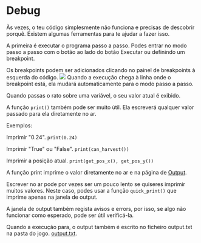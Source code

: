# Debug
Às vezes, o teu código simplesmente não funciona e precisas de descobrir porquê. Existem algumas ferramentas para te ajudar a fazer isso.

A primeira é executar o programa passo a passo.
Podes entrar no modo passo a passo com o botão ao lado do botão Executar ou definindo um breakpoint.

Os breakpoints podem ser adicionados clicando no painel de breakpoints à esquerda do código.
![](Breakpoints227)
Quando a execução chega à linha onde o breakpoint está, ela mudará automaticamente para o modo passo a passo.

Quando passas o rato sobre uma variável, o seu valor atual é exibido.

A função `print()` também pode ser muito útil. Ela escreverá qualquer valor passado para ela diretamente no ar.

Exemplos:

Imprimir "0.24".
`print(0.24)`

Imprimir "True" ou "False".
`print(can_harvest())`

Imprimir a posição atual.
`print(get_pos_x(), get_pos_y())`

A função print imprime o valor diretamente no ar e na página de [Output](docs/output.md).

Escrever no ar pode por vezes ser um pouco lento se quiseres imprimir muitos valores.
Neste caso, podes usar a função `quick_print()` que imprime apenas na janela de output.

A janela de output também regista avisos e errors, por isso, se algo não funcionar como esperado, pode ser útil verificá-la.

Quando a execução para, o output também é escrito no ficheiro output.txt na pasta do jogo. [output.txt](persistent_data_path/output.txt).